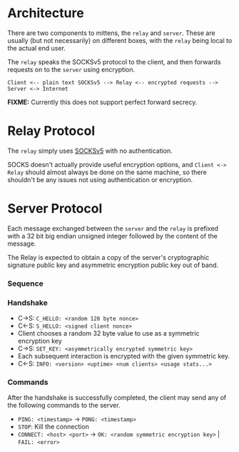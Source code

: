 # Architecture

There are two components to mittens, the `relay` and `server`. These are
usually (but not necessarily) on different boxes, with the `relay` being local
to the actual end user.

The `relay` speaks the SOCKSv5 protocol to the client, and then forwards
requests on to the `server` using encryption.

```
Client <-- plain text SOCKSv5 --> Relay <-- encrypted requests --> Server <-> Internet
```

**FIXME:** Currently this does not support perfect forward secrecy.

# Relay Protocol

The `relay` simply uses [SOCKSv5](http://www.rfcreader.com/#rfc1928) with no
authentication.

SOCKS doesn't actually provide useful encryption options, and `Client <->
Relay` should almost always be done on the same machine, so there shouldn't be
any issues not using authentication or encryption.

# Server Protocol

Each message exchanged between the `server` and the `relay` is prefixed with a
32 bit big endian unsigned integer followed by the content of the message.

The Relay is expected to obtain a copy of the server's cryptographic signature
public key and asymmetric encryption public key out of band.

### Sequence

### Handshake

- C->S: `C_HELLO: <random 128 byte nonce>`
- C<-S: `S_HELLO: <signed client nonce>`
- Client chooses a random 32 byte value to use as a symmetric encryption key
- C->S: `SET_KEY: <asymmetrically encrypted symmetric key>`
- Each subsequent interaction is encrypted with the given symmetric key.
- C<-S: `INFO: <version> <uptime> <num clients> <usage stats...>`

### Commands

After the handshake is successfully completed, the client may send any of the
following commands to the server.

- `PING: <timestamp>` -> `PONG: <timestamp>`
- `STOP`: Kill the connection
- `CONNECT: <host> <port>` -> `OK: <random symmetric encryption key>` | `FAIL: <error>`
